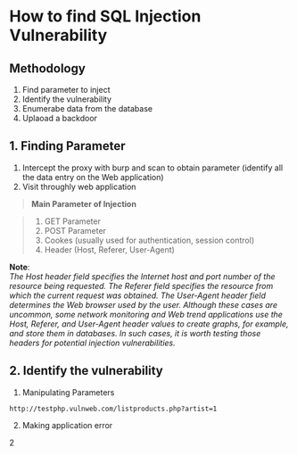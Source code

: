 # How to find SQL Injection Vulnerability

## Methodology

1. Find parameter to inject
2. Identify the vulnerability
3. Enumerabe data from the database
4. Uplaoad a backdoor


## 1. Finding Parameter

1. Intercept the proxy with burp and scan to obtain parameter  (identify all the data entry on the Web application)
2. Visit throughly web application 

>**Main Parameter of Injection**


>1. GET Parameter
>2. POST Parameter
>3. Cookes (usually used for authentication, session control)
>4. Header (Host, Referer, User-Agent)


**Note**: <br>
<i>
The Host header field specifies the
Internet host and port number of the resource being requested. The Referer field specifies
the resource from which the current request was obtained. The User-Agent header field
determines the Web browser used by the user. Although these cases are uncommon, some network monitoring and Web trend applications use the Host, Referer, and User-Agent header
values to create graphs, for example, and store them in databases. In such cases, it is worth testing
those headers for potential injection vulnerabilities.</i>


## 2. Identify the vulnerability

1. Manipulating Parameters

`http://testphp.vulnweb.com/listproducts.php?artist=1`

2. Making application error

2